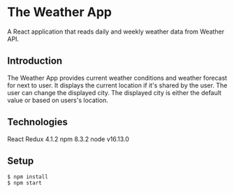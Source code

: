 # The Weather App
A React application that reads daily and weekly weather data from Weather API.

## Introduction
The Weather App provides current weather conditions and weather forecast for next to user. It displays the current location if it's shared by the user. The user can change the displayed city. The displayed city is either the default value or based on users's location.

## Technologies
React
Redux 4.1.2
npm 8.3.2
node v16.13.0

## Setup
```
$ npm install
$ npm start
```